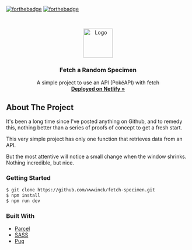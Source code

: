 [![forthebadge](https://forthebadge.com/images/badges/made-with-javascript.svg)](https://forthebadge.com)
[![forthebadge](https://forthebadge.com/images/badges/made-with-pug.svg)](https://forthebadge.com)


<br />

<p align="center">
  <img src="https://fetch-specimen.netlify.app/favicon.c51d9bd4.png" alt="Logo" width="80" height="80">
</p>



  <h3 align="center">Fetch a Random Specimen</h3>

<p align="center">
  A simple project to use an API (PokéAPI) with fetch
  <br />
  <a href="https://fetch-specimen.netlify.app/"><strong>Deployed on Netlify »</strong></a>   
</p>



## About The Project

It's been a long time since I've posted anything on Github, and to remedy this, nothing better than a series of proofs of concept to get a fresh start.

This very simple project has only one function that retrieves data from an API.

But the most attentive will notice a small change when the window shrinks. Nothing incredible, but nice.



### Getting Started

```sh
$ git clone https://github.com/wwwinck/fetch-specimen.git
$ npm install
$ npm run dev
```



### Built With

* [Parcel](https://parceljs.org/)
* [SASS](https://sass-lang.com/)
* [Pug](https://pugjs.org/api/getting-started.html)
